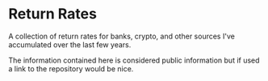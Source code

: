 # Return Rates
A collection of return rates for banks, crypto, and other sources I've accumulated over the last few years.

The information contained here is considered public information but if used a link to the repository would be nice.
